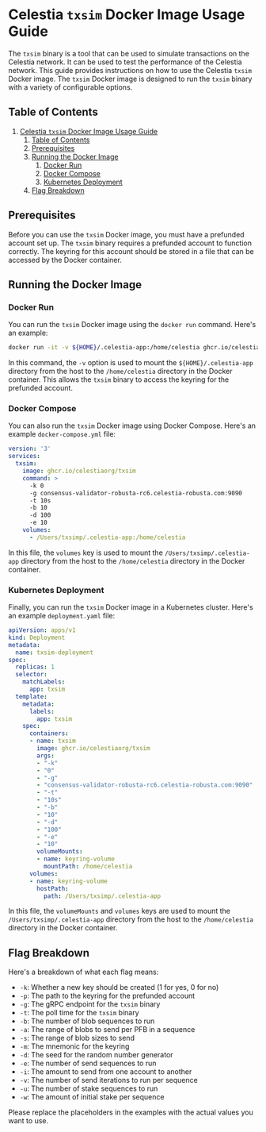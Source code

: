 # Celestia `txsim` Docker Image Usage Guide

The `txsim` binary is a tool that can be used to simulate transactions on the Celestia network. It can be used to test the performance of the Celestia network.
This guide provides instructions on how to use the Celestia `txsim` Docker image. The `txsim` Docker image is designed to run the `txsim` binary with a variety of configurable options.

## Table of Contents

1. [Celestia `txsim` Docker Image Usage Guide](#celestia-txsim-docker-image-usage-guide)
   1. [Table of Contents](#table-of-contents)
   2. [Prerequisites](#prerequisites)
   3. [Running the Docker Image](#running-the-docker-image)
      1. [Docker Run](#docker-run)
      2. [Docker Compose](#docker-compose)
      3. [Kubernetes Deployment](#kubernetes-deployment)
   4. [Flag Breakdown](#flag-breakdown)

## Prerequisites

Before you can use the `txsim` Docker image, you must have a prefunded account set up. The `txsim` binary requires a prefunded account to function correctly. The keyring for this account should be stored in a file that can be accessed by the Docker container.

## Running the Docker Image

### Docker Run

You can run the `txsim` Docker image using the `docker run` command. Here's an example:

```bash
docker run -it -v ${HOME}/.celestia-app:/home/celestia ghcr.io/celestiaorg/txsim -k 0 -g consensus-validator-robusta-rc6.celestia-robusta.com:9090 -t 10s -b 10 -d 100 -e 10
```

In this command, the `-v` option is used to mount the `${HOME}/.celestia-app` directory from the host to the `/home/celestia` directory in the Docker container. This allows the `txsim` binary to access the keyring for the prefunded account.

### Docker Compose

You can also run the `txsim` Docker image using Docker Compose. Here's an example `docker-compose.yml` file:

```yaml
version: '3'
services:
  txsim:
    image: ghcr.io/celestiaorg/txsim
    command: >
      -k 0
      -g consensus-validator-robusta-rc6.celestia-robusta.com:9090
      -t 10s
      -b 10
      -d 100
      -e 10
    volumes:
      - /Users/txsimp/.celestia-app:/home/celestia
```

In this file, the `volumes` key is used to mount the `/Users/txsimp/.celestia-app` directory from the host to the `/home/celestia` directory in the Docker container.

### Kubernetes Deployment

Finally, you can run the `txsim` Docker image in a Kubernetes cluster. Here's an example `deployment.yaml` file:

```yaml
apiVersion: apps/v1
kind: Deployment
metadata:
  name: txsim-deployment
spec:
  replicas: 1
  selector:
    matchLabels:
      app: txsim
  template:
    metadata:
      labels:
        app: txsim
    spec:
      containers:
      - name: txsim
        image: ghcr.io/celestiaorg/txsim
        args:
        - "-k"
        - "0"
        - "-g"
        - "consensus-validator-robusta-rc6.celestia-robusta.com:9090"
        - "-t"
        - "10s"
        - "-b"
        - "10"
        - "-d"
        - "100"
        - "-e"
        - "10"
        volumeMounts:
        - name: keyring-volume
          mountPath: /home/celestia
      volumes:
      - name: keyring-volume
        hostPath:
          path: /Users/txsimp/.celestia-app
```

In this file, the `volumeMounts` and `volumes` keys are used to mount the `/Users/txsimp/.celestia-app` directory from the host to the `/home/celestia` directory in the Docker container.

## Flag Breakdown

Here's a breakdown of what each flag means:

- `-k`: Whether a new key should be created (1 for yes, 0 for no)
- `-p`: The path to the keyring for the prefunded account
- `-g`: The gRPC endpoint for the `txsim` binary
- `-t`: The poll time for the `txsim` binary
- `-b`: The number of blob sequences to run
- `-a`: The range of blobs to send per PFB in a sequence
- `-s`: The range of blob sizes to send
- `-m`: The mnemonic for the keyring
- `-d`: The seed for the random number generator
- `-e`: The number of send sequences to run
- `-i`: The amount to send from one account to another
- `-v`: The number of send iterations to run per sequence
- `-u`: The number of stake sequences to run
- `-w`: The amount of initial stake per sequence

Please replace the placeholders in the examples with the actual values you want to use.
